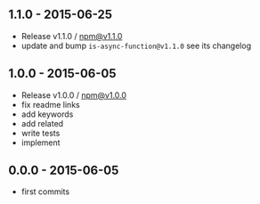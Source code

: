 

## 1.1.0 - 2015-06-25
- Release v1.1.0 / npm@v1.1.0
- update and bump `is-async-function@v1.1.0` see its changelog

## 1.0.0 - 2015-06-05
- Release v1.0.0 / npm@v1.0.0
- fix readme links
- add keywords
- add related
- write tests
- implement

## 0.0.0 - 2015-06-05
- first commits